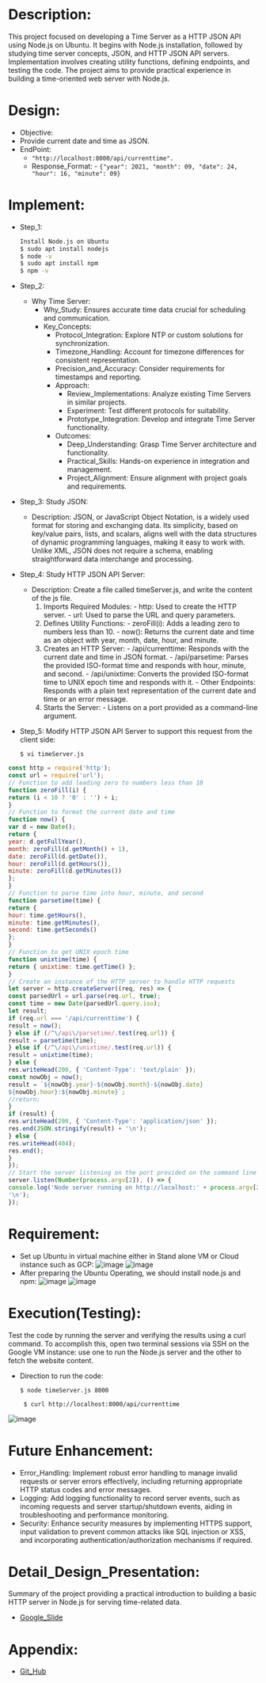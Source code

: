 # Description: 
This project focused on developing a Time Server as a HTTP JSON API using Node.js on Ubuntu. It begins with Node.js installation, followed by studying time server concepts, JSON, and HTTP JSON API servers. Implementation involves creating utility functions, defining endpoints, and testing the code. The project aims to provide practical experience in building a time-oriented web server with Node.js.

# Design:
- Objective:
- Provide current date and time as JSON.
- EndPoint:
  - `"http://localhost:8000/api/currenttime".`
  - Response_Format: 
              - `{"year": 2021, "month": 09, "date": 24, "hour": 16, "minute": 09}`
 # Implement:
 - Step_1:
      ```sh
      Install Node.js on Ubuntu
      $ sudo apt install nodejs
      $ node -v
      $ sudo apt install npm
      $ npm -v 
      ```
- Step_2: 
  - Why Time Server:
     - Why_Study: 
       Ensures accurate time data crucial for scheduling and communication.
     - Key_Concepts:
       - Protocol_Integration: 
         Explore NTP or custom solutions for synchronization.
       - Timezone_Handling: 
         Account for timezone differences for consistent representation.
       - Precision_and_Accuracy: 
         Consider requirements for timestamps and reporting.
       - Approach:
            - Review_Implementations: 
                Analyze existing Time Servers in similar projects.
            - Experiment: 
                Test different protocols for suitability.
            - Prototype_Integration: 
                Develop and integrate Time Server functionality.
        - Outcomes:
            - Deep_Understanding: 
                Grasp Time Server architecture and functionality.
            - Practical_Skills: 
                Hands-on experience in integration and management.
            - Project_Alignment: 
                Ensure alignment with project goals and requirements.
         
- Step_3: 
  Study JSON:
  - Description: 
    JSON, or JavaScript Object Notation, is a widely used format for storing and exchanging data. Its simplicity, based on key/value pairs, lists, and scalars, aligns well with the data structures of dynamic programming languages, making it easy to work with. Unlike XML, JSON does not require a schema, enabling straightforward data interchange and processing.
- Step_4: 
  Study HTTP JSON API Server:
  - Description: 
     Create a file called timeServer.js, and write the content of the js file.
    1. Imports Required Modules:
            - http: 
                Used to create the HTTP server.
            - url: 
                Used to parse the URL and query parameters.
    2. Defines Utility Functions:
            - zeroFill(i): 
                Adds a leading zero to numbers less than 10.
            - now(): 
                Returns the current date and time as an object with year, month, date, hour, and minute.
    3. Creates an HTTP Server:
            - /api/currenttime: 
                Responds with the current date and time in JSON format.
            - /api/parsetime: 
                Parses the provided ISO-format time and responds with hour, minute, and second.
            - /api/unixtime: 
                Converts the provided ISO-format time to UNIX epoch time and responds with it.
            - Other Endpoints: 
                Responds with a plain text representation of the current date and time or an error message.
    4. Starts the Server:
            - Listens on a port provided as a command-line argument.
- Step_5: 
Modify HTTP JSON API Server to support this request from the client side:
    ```shell
    $ vi timeServer.js
    ```
```js
const http = require('http');
const url = require('url');
// Function to add leading zero to numbers less than 10
function zeroFill(i) {
return (i < 10 ? '0' : '') + i;
}
// Function to format the current date and time
function now() {
var d = new Date();
return {
year: d.getFullYear(),
month: zeroFill(d.getMonth() + 1),
date: zeroFill(d.getDate()),
hour: zeroFill(d.getHours()),
minute: zeroFill(d.getMinutes())
};
}
// Function to parse time into hour, minute, and second
function parsetime(time) {
return {
hour: time.getHours(),
minute: time.getMinutes(),
second: time.getSeconds()
};
}
// Function to get UNIX epoch time
function unixtime(time) {
return { unixtime: time.getTime() };
}
// Create an instance of the HTTP server to handle HTTP requests
let server = http.createServer((req, res) => {
const parsedUrl = url.parse(req.url, true);
const time = new Date(parsedUrl.query.iso);
let result;
if (req.url === '/api/currenttime') {
result = now();
} else if (/^\/api\/parsetime/.test(req.url)) {
result = parsetime(time);
} else if (/^\/api\/unixtime/.test(req.url)) {
result = unixtime(time);
} else {
res.writeHead(200, { 'Content-Type': 'text/plain' });
const nowObj = now();
result = `${nowObj.year}-${nowObj.month}-${nowObj.date}
${nowObj.hour}:${nowObj.minute}`;
//return;
}
if (result) {
res.writeHead(200, { 'Content-Type': 'application/json' });
res.end(JSON.stringify(result) + '\n');
} else {
res.writeHead(404);
res.end();
}
});
// Start the server listening on the port provided on the command line
server.listen(Number(process.argv[2]), () => {
console.log('Node server running on http://localhost:' + process.argv[2] + 
'\n');
});
```
 
# Requirement: 
- Set up Ubuntu in virtual machine either in Stand alone VM or Cloud instance such as GCP:
![image](https://github.com/ASD-Are/Cloud-Computing/assets/93379106/2f67e6d3-9d10-4c0b-9c32-022bc1dd228c)
![image](https://github.com/ASD-Are/Cloud-Computing/assets/93379106/cd9a2207-ca9d-48b9-996a-35032290b5b7)
- After preparing the Ubuntu Operating, we should install node.js and npm:
![image](https://github.com/ASD-Are/Cloud-Computing/assets/93379106/806cd1d3-fef6-4025-9fda-50b279d73cd0)
![image](https://github.com/ASD-Are/Cloud-Computing/assets/93379106/3b374540-973c-447d-9976-61bb60052561)

# Execution(Testing):
Test the code by running the server and verifying the results using a curl command. To accomplish this, open two terminal sessions via SSH on the Google VM instance: use one to run the Node.js server and the other to fetch the website content.
- Direction to run the code: 
    ```ssh (1)
    $ node timeServer.js 8000
   ```
    ```ssh(2)
     $ curl http://localhost:8000/api/currenttime
    ```
![image](https://github.com/ASD-Are/Cloud-Computing/assets/93379106/507173a5-137b-43a3-b97e-d4fa88b34a73)

# Future Enhancement:
- Error_Handling:
          Implement robust error handling to manage invalid requests or server errors effectively, including returning                 appropriate HTTP status codes and error messages.
- Logging: 
          Add logging functionality to record server events, such as incoming requests and server startup/shutdown                     events, aiding in troubleshooting and performance monitoring.
- Security: 
          Enhance security measures by implementing HTTPS support, input validation to prevent common attacks like SQL             injection or XSS, and incorporating authentication/authorization mechanisms if required.

# Detail_Design_Presentation: 
Summary of the project providing a practical introduction to building a basic HTTP server in Node.js for serving time-related data. 
- [Google_Slide](https://docs.google.com/presentation/d/1b0ut8mXSFFFxNoyJVyTjP5RGjOcH3MT4ESJTr4nT23w/edit?usp=sharing)

# Appendix:
- [Git_Hub](https://github.com/ASD-Are/Cloud-Computing/tree/main/JavaScript/Time_Server_Nodejs)
